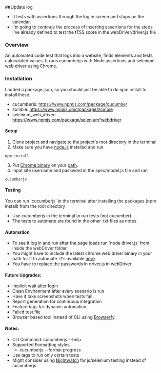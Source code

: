 ##Update log
* It tests with assertions through the log in screen and stops on the calendar. 
* I'm going to continue the process of inserting assertions for the steps I've already defined to test the tTSS score in the webDriver/driver.js file

### Overview
An automated code test that logs into a website, finds elements and tests caluculated values. It runs cucumberjs with Node assertions and selenium web driver using Chrome. 

### Installation
I added a package.json, so you should just be able to do npm install to install these. 
* cucumberjs: https://www.npmjs.com/package/cucumber
* zombie: https://www.npmjs.com/package/zombie
* selenium_web_driver: https://www.npmjs.com/package/selenium*webdriver

#### Setup
1. Clone project and navigate to the project's root directory in the terminal
2. Make sure you have [node.js](https://nodejs.org/en/) installed and run
```
npm install 
```
3. Put [Chrome binary](http://chromedriver.storage.googleapis.com/index.html) on your [path](https://sites.google.com/a/chromium.org/chromedriver/getting-started). 
4. Input site username and password in the spec/model.js file and run
```
cucumberjs
```
#### Testing
You can run 'cucumberjs' in the terminal after installing the packages (npm install) from the root directory
* Use cucumberjs in the terminal to run tests (not cucumber)
* The tests to automate are found in the other .txt files as notes. 

#### Automation
* To see it log in and run after the page loads run 'node driver.js' from inside the webDriver folder. 
* You might have to include the latest chrome web driver binary in your path for it to automate. It's available [here](http://chromedriver.storage.googleapis.com/index.html).
* You have to replace the passwords in driver.js in webDriver

#### Future Upgrades:
* Implicit wait after login
* Clean Environment after every scenario is run
* Have it take screenshots when tests fail
* Report generation for continuous integration
* Feature tags for dynamic automation
* Failed test file
* Browser based tool instead of CLI using [Browserfy](http://browserify.org/).

#### Notes:
* CLI Command: cucumberjs --help
* Supported Formatting styles
	* cucumberjs --format progress
* Use tags to run only certain tests
* Might consider using [Nightwatch](http://nightwatchjs.org/) for js/selenium testing instead of cucumberjs. 

